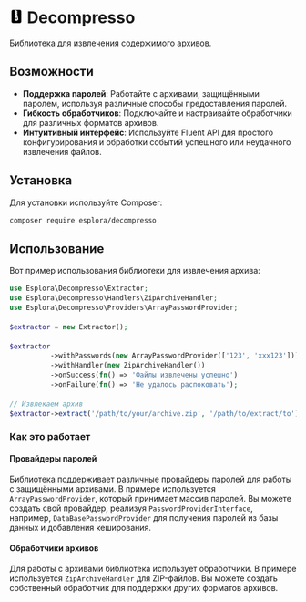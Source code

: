 # <img src=".github/logo.svg?sanitize=true" width="24" height="24" alt="Decompresso"> Decompresso

Библиотека для извлечения содержимого архивов.

## Возможности

- **Поддержка паролей**: Работайте с архивами, защищёнными паролем, используя различные способы предоставления паролей.
- **Гибкость обработчиков**: Подключайте и настраивайте обработчики для различных форматов архивов.
- **Интуитивный интерфейс**: Используйте Fluent API для простого конфигурирования и обработки событий успешного или неудачного извлечения файлов.

## Установка

Для установки используйте Composer:

```bash
composer require esplora/decompresso
```

## Использование

Вот пример использования библиотеки для извлечения архива:

```php
use Esplora\Decompresso\Extractor;
use Esplora\Decompresso\Handlers\ZipArchiveHandler;
use Esplora\Decompresso\Providers\ArrayPasswordProvider;

$extractor = new Extractor();

$extractor
          ->withPasswords(new ArrayPasswordProvider(['123', 'xxx123']))
          ->withHandler(new ZipArchiveHandler())
          ->onSuccess(fn() => 'Файлы извлечены успешно')
          ->onFailure(fn() => 'Не удалось распоковать');

// Извлекаем архив
$extractor->extract('/path/to/your/archive.zip', '/path/to/extract/to');
```


### Как это работает

#### Провайдеры паролей

Библиотека поддерживает различные провайдеры паролей для работы с защищёнными архивами. 
В примере используется `ArrayPasswordProvider`, который принимает массив паролей.
Вы можете создать свой провайдер, реализуя `PasswordProviderInterface`, например,
`DataBasePasswordProvider` для получения паролей из базы данных и добавления кеширования.

#### Обработчики архивов

Для работы с архивами библиотека использует обработчики. 
В примере используется `ZipArchiveHandler` для ZIP-файлов. 
Вы можете создать собственный обработчик для поддержки других форматов архивов.

